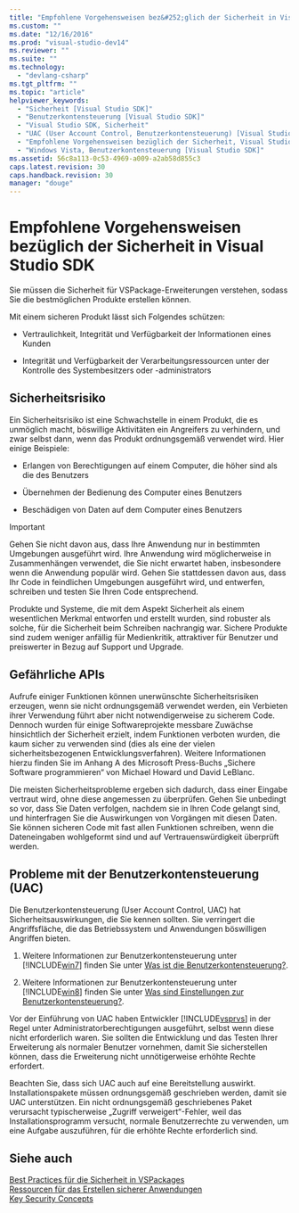 ```yaml
---
title: "Empfohlene Vorgehensweisen bez&#252;glich der Sicherheit in Visual Studio SDK | Microsoft Docs"
ms.custom: ""
ms.date: "12/16/2016"
ms.prod: "visual-studio-dev14"
ms.reviewer: ""
ms.suite: ""
ms.technology: 
  - "devlang-csharp"
ms.tgt_pltfrm: ""
ms.topic: "article"
helpviewer_keywords: 
  - "Sicherheit [Visual Studio SDK]"
  - "Benutzerkontensteuerung [Visual Studio SDK]"
  - "Visual Studio SDK, Sicherheit"
  - "UAC (User Account Control, Benutzerkontensteuerung) [Visual Studio SDK]"
  - "Empfohlene Vorgehensweisen bezüglich der Sicherheit, Visual Studio SDK"
  - "Windows Vista, Benutzerkontensteuerung [Visual Studio SDK]"
ms.assetid: 56c8a113-0c53-4969-a009-a2ab58d855c3
caps.latest.revision: 30
caps.handback.revision: 30
manager: "douge"
---
```

# Empfohlene Vorgehensweisen bez&#252;glich der Sicherheit in Visual Studio SDK
Sie müssen die Sicherheit für VSPackage\-Erweiterungen verstehen, sodass Sie die bestmöglichen Produkte erstellen können.  
  
 Mit einem sicheren Produkt lässt sich Folgendes schützen:  
  
-   Vertraulichkeit, Integrität und Verfügbarkeit der Informationen eines Kunden  
  
-   Integrität und Verfügbarkeit der Verarbeitungsressourcen unter der Kontrolle des Systembesitzers oder \-administrators  
  
## Sicherheitsrisiko  
 Ein Sicherheitsrisiko ist eine Schwachstelle in einem Produkt, die es unmöglich macht, böswillige Aktivitäten ein Angreifers zu verhindern, und zwar selbst dann, wenn das Produkt ordnungsgemäß verwendet wird. Hier einige Beispiele:  
  
-   Erlangen von Berechtigungen auf einem Computer, die höher sind als die des Benutzers  
  
-   Übernehmen der Bedienung des Computer eines Benutzers  
  
-   Beschädigen von Daten auf dem Computer eines Benutzers  
  
> [!IMPORTANT]
>  Gehen Sie nicht davon aus, dass Ihre Anwendung nur in bestimmten Umgebungen ausgeführt wird. Ihre Anwendung wird möglicherweise in Zusammenhängen verwendet, die Sie nicht erwartet haben, insbesondere wenn die Anwendung populär wird. Gehen Sie stattdessen davon aus, dass Ihr Code in feindlichen Umgebungen ausgeführt wird, und entwerfen, schreiben und testen Sie Ihren Code entsprechend.  
  
 Produkte und Systeme, die mit dem Aspekt Sicherheit als einem wesentlichen Merkmal entworfen und erstellt wurden, sind robuster als solche, für die Sicherheit beim Schreiben nachrangig war. Sichere Produkte sind zudem weniger anfällig für Medienkritik, attraktiver für Benutzer und preiswerter in Bezug auf Support und Upgrade.  
  
## Gefährliche APIs  
 Aufrufe einiger Funktionen können unerwünschte Sicherheitsrisiken erzeugen, wenn sie nicht ordnungsgemäß verwendet werden, ein Verbieten ihrer Verwendung führt aber nicht notwendigerweise zu sicherem Code. Dennoch wurden für einige Softwareprojekte messbare Zuwächse hinsichtlich der Sicherheit erzielt, indem Funktionen verboten wurden, die kaum sicher zu verwenden sind \(dies als eine der vielen sicherheitsbezogenen Entwicklungsverfahren\). Weitere Informationen hierzu finden Sie im Anhang A des Microsoft Press\-Buchs „Sichere Software programmieren“ von Michael Howard und David LeBlanc.  
  
 Die meisten Sicherheitsprobleme ergeben sich dadurch, dass einer Eingabe vertraut wird, ohne diese angemessen zu überprüfen. Gehen Sie unbedingt so vor, dass Sie Daten verfolgen, nachdem sie in Ihren Code gelangt sind, und hinterfragen Sie die Auswirkungen von Vorgängen mit diesen Daten. Sie können sicheren Code mit fast allen Funktionen schreiben, wenn die Dateneingaben wohlgeformt sind und auf Vertrauenswürdigkeit überprüft werden.  
  
## Probleme mit der Benutzerkontensteuerung \(UAC\)  
 Die Benutzerkontensteuerung \(User Account Control, UAC\) hat Sicherheitsauswirkungen, die Sie kennen sollten. Sie verringert die Angriffsfläche, die das Betriebssystem und Anwendungen böswilligen Angriffen bieten.  
  
1.  Weitere Informationen zur Benutzerkontensteuerung unter [!INCLUDE[win7](../debugger/includes/win7_md.md)] finden Sie unter [Was ist die Benutzerkontensteuerung?](http://go.microsoft.com/fwlink/?linkid=159927).  
  
2.  Weitere Informationen zur Benutzerkontensteuerung unter [!INCLUDE[win8](../debugger/includes/win8_md.md)] finden Sie unter [Was sind Einstellungen zur Benutzerkontensteuerung?](http://windows.microsoft.com/windows-8/what-are-uac-settings).  
  
 Vor der Einführung von UAC haben Entwickler [!INCLUDE[vsprvs](../code-quality/includes/vsprvs_md.md)] in der Regel unter Administratorberechtigungen ausgeführt, selbst wenn diese nicht erforderlich waren. Sie sollten die Entwicklung und das Testen Ihrer Erweiterung als normaler Benutzer vornehmen, damit Sie sicherstellen können, dass die Erweiterung nicht unnötigerweise erhöhte Rechte erfordert.  
  
 Beachten Sie, dass sich UAC auch auf eine Bereitstellung auswirkt. Installationspakete müssen ordnungsgemäß geschrieben werden, damit sie UAC unterstützen. Ein nicht ordnungsgemäß geschriebenes Paket verursacht typischerweise „Zugriff verweigert“\-Fehler, weil das Installationsprogramm versucht, normale Benutzerrechte zu verwenden, um eine Aufgabe auszuführen, für die erhöhte Rechte erforderlich sind.  
  
## Siehe auch  
 [Best Practices für die Sicherheit in VSPackages](../extensibility/internals/best-practices-for-security-in-vspackages.md)   
 [Ressourcen für das Erstellen sicherer Anwendungen](http://msdn.microsoft.com/de-de/0ebf5f69-76f2-498a-a2df-83cf3443e132)   
 [Key Security Concepts](../Topic/Key%20Security%20Concepts.md)